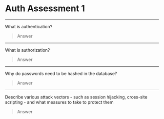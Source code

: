 # Auth Assessment 1

---

What is authentication?

> Answer

---

What is authorization?

> Answer

---

Why do passwords need to be hashed in the database?

> Answer

---

Describe various attack vectors - such as session hijacking, cross-site scripting - and what measures to take to protect them

> Answer
